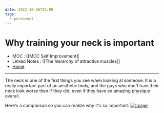 ```yaml
---
date: 2022-10-26T22:00
tags:
  - permanent
---
```

# Why training your neck is important
- MOC : [[MOC Self Improvement]]
- Linked Notes : [[The hierarchy of attractive muscles]]
- [Home](https://misudashi.ga/)
----------
The neck is one of the first things you see when looking at someone. It is a really important part of an aesthetic body, and the guys who don't train their neck look worse than if they did, even if they have an amazing physique overall.

Here's a comparison so you can realize why it's so important:
[![Image](https://misudashi.ga/static/neck_comparison.png)](https://misudashi.ga/static/neck_comparison.png)